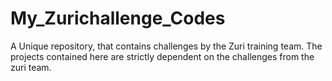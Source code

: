 # My_Zurichallenge_Codes
A Unique repository, that contains challenges by the Zuri training team.
The projects contained here are strictly dependent on the challenges from the zuri team.
